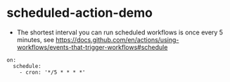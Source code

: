 # scheduled-action-demo

- The shortest interval you can run scheduled workflows is once every 5 minutes, see <https://docs.github.com/en/actions/using-workflows/events-that-trigger-workflows#schedule>

```shell
on:
  schedule:
    - cron: '*/5 * * * *'
```
